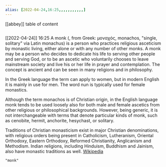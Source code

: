 ```yaml
---
alias: [2022-04-24,16:25,,,,,,,,,,,]
---
```

[[abbey]]
table of content
```toc
```

[[2022-04-24]] 16:25
A monk (, from Greek: μοναχός,  monachos, "single, solitary" via Latin monachus) is a person who practices religious asceticism by monastic  living, either alone or with any number of other monks. A monk may be a person who decides to dedicate his life to serving other people and serving God, or to be an ascetic who voluntarily chooses to leave mainstream society and live his or her life in prayer and contemplation. The concept is ancient and can be seen in many religions and in philosophy.

In the Greek language the term can apply to women, but in modern English it is mainly in use for men. The word nun is typically used for female monastics.

Although the term monachos is of Christian origin, in the English language monk tends to be used loosely also for both male and female ascetics from other religious or philosophical backgrounds.  However, being generic, it is not interchangeable with terms that denote particular kinds of monk, such as cenobite, hermit, anchorite, hesychast, or solitary.

Traditions of Christian monasticism exist in major Christian denominations, with religious orders being present in Catholicism, Lutheranism, Oriental Orthodoxy, Eastern Orthodoxy, Reformed Christianity, Anglicanism and Methodism. Indian religions, including Hinduism, Buddhism and Jainism, also have monastic traditions as well.
[Wikipedia](https://en.wikipedia.org/wiki/Monk)
```query
"monk"
```